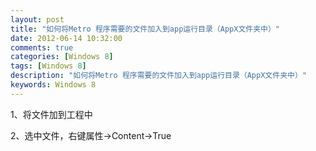 ```yaml
---
layout: post
title: "如何将Metro 程序需要的文件加入到app运行目录（AppX文件夹中）"
date: 2012-06-14 10:32:00
comments: true
categories: [Windows 8]
tags: [Windows 8]
description: "如何将Metro 程序需要的文件加入到app运行目录（AppX文件夹中）"
keywords: Windows 8
---
```


1、将文件加到工程中

2、选中文件，右键属性->Content->True
